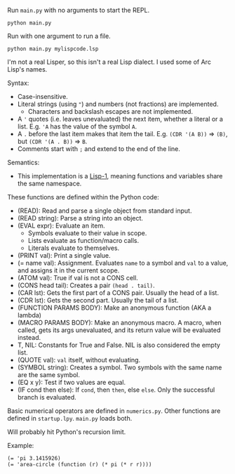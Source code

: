 Run `main.py` with no arguments to start the REPL.

    python main.py
Run with one argument to run a file.

    python main.py mylispcode.lsp

I'm not a real Lisper, so this isn't a real Lisp dialect. I used some of Arc Lisp's names.

Syntax:
- Case-insensitive.
- Literal strings (using `"`) and numbers (not fractions) are implemented.
    - Characters and backslash escapes are not implemented.
- A `'` quotes (i.e. leaves unevaluated) the next item, whether a literal or a list. E.g. `'A` has the value of the symbol `A`.
- A `.` before the last item makes that item the tail. E.g. `(CDR '(A B))` => `(B)`, but `(CDR '(A . B))` => `B`.
- Comments start with `;` and extend to the end of the line.

Semantics:
- This implementation is a [Lisp-1](http://stackoverflow.com/questions/4578574/what-is-the-difference-between-lisp-1-and-lisp-2), meaning functions and variables share the same namespace.

These functions are defined within the Python code:
- (READ): Read and parse a single object from standard input.
- (READ string): Parse a string into an object.
- (EVAL expr): Evaluate an item.
    - Symbols evaluate to their value in scope.
    - Lists evaluate as function/macro calls.
    - Literals evaluate to themselves.
- (PRINT val): Print a single value.
- (= name val): Assignment. Evaluates `name` to a symbol and `val` to a value, and assigns it in the current scope.
- (ATOM val): True if val is not a CONS cell.
- (CONS head tail): Creates a pair `(head . tail)`.
- (CAR lst): Gets the first part of a CONS pair. Usually the head of a list.
- (CDR lst): Gets the second part. Usually the tail of a list.
- (FUNCTION PARAMS BODY): Make an anonymous function (AKA a lambda) 
- (MACRO PARAMS BODY): Make an anonymous macro. A macro, when called, gets its args unevaluated, and its return value will be evaluated instead.
- T, NIL: Constants for True and False. NIL is also considered the empty list.
- (QUOTE val): `val` itself, without evaluating.
- (SYMBOL string): Creates a symbol. Two symbols with the same name are the same symbol.
- (EQ x y): Test if two values are equal.
- (IF cond then else): If `cond`, then `then`, else `else`. Only the successful branch is evaluated.

Basic numerical operators are defined in `numerics.py`. Other functions are defined in `startup.lpy`. `main.py` loads both.

Will probably hit Python's recursion limit.

Example:

    (= 'pi 3.1415926)
    (= 'area-circle (function (r) (* pi (* r r))))

